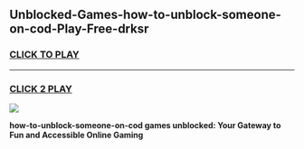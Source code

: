 
## Unblocked-Games-how-to-unblock-someone-on-cod-Play-Free-drksr
<h3>
<a href="https://premium76.site?title=how-to-unblock-someone-on-cod&ref=20M">CLICK TO PLAY</a></h3>
<hr>

<h3>
<a href="https://premium76.site?title=how-to-unblock-someone-on-cod&ref=20M">CLICK 2 PLAY</a>
  
</h3>

<a href="https://premium76.site?title=how-to-unblock-someone-on-cod&ref=19M"><img src="https://clearcache.store/games.png"></a>


**how-to-unblock-someone-on-cod games unblocked: Your Gateway to Fun and Accessible Online Gaming**
